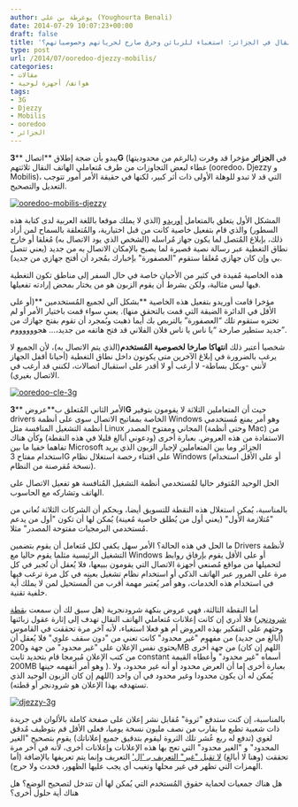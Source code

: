 ```yaml
---
author: يوغرطة بن علي (Youghourta Benali)
date: 2014-07-29 10:07:23+00:00
draft: false
title: 'مُتعاملو الهاتف النقال في الجزائر: استغباء للزبائن وخرق صارخ لحرياتهم وخصوصياتهم؟'
type: post
url: /2014/07/ooredoo-djezzy-mobilis/
categories:
- مقالات
- هواتف/ أجهزة لوحية
tags:
- 3G
- Djezzy
- Mobilis
- ooredoo
- الجزائر
---
```


يبدو بأن ضجة إطلاق **اتصال ****3G** (بالرغم من محدوديتها) في **الجزائر** مؤخرا قد وفرت غطاء لبعض التجاوزات من طرف مُتعاملي الهاتف النقال ثلاثتهم (ooredoo، Djezzy و Mobilis)، التي قد لا تبدو للوهلة الأولى ذات أثر كبير، لكنها في حقيقة الأمر أمور تتوجب التعديل والتصحيح.




[![ooredoo-mobilis-djezzy](http://www.it-scoop.com/wp-content/uploads/2014/07/ooredoo-mobilis-djezzy-300x250.png)
](http://www.it-scoop.com/wp-content/uploads/2014/07/ooredoo-mobilis-djezzy.png)




المشكل الأول يتعلق بالمتعامل [أوريدو](http://www.ooredoo.dz/particuliers/) (الذي لا يملك موقعا باللغة العربية لدى كتابة هذه السطور) والذي قام بتفعيل خاصية كانت من قبل اختيارية، والمُتعلقة بالسماح لمن أراد ذلك، بإبلاغ المُتصل لما يكون جهاز مُراسله (الشخص الذي يود الاتصال به) مُغلقا أو خارج نطاق التغطية عبر رسالة نصية قصيرة لما يصبح بالإمكان الاتصال به من جديد (يعني تتصل بي وإن كان جهازي مُغلقا ستقوم "العصفورة" بإخبارك بمُجرد أن أفتح جهازي من جديد).




هذه الخاصية مُفيدة في كثير من الأحيان خاصة في حال السفر إلى مناطق تكون التغطية فيها ليس مثالية، ولكن بشرط أن يقوم الزبون هو من يختار بمحض إرادته تفعيلها.




مؤخرا قامت أوريدو بتفعيل هذه الخاصية **بشكل آلي لجميع المُستخدمين **(أو على الأقل في الدائرة الضيقة التي قمت بالتحقق منها). يعني سواء قمت باختيار الأمر أو لم تختره ستقوم تلك “العصفورة” بالتربص بك أيما ذهبت وبُمجرد أن تقوم بفتح جهازك من جديد ستطير صارخة “يا ناس يا ناس فلان الفلاني قد فتح هاتفه من جديد،... هجووووووم”.




شخصيا أعتبر ذلك **انتهاكا صارخا لخصوصية المُستخدم**(الذي يتم الاتصال به)، لأن الجميع لا يرغب بالضرورة في إبلاغ الآخرين متى يكونون داخل نطاق التغطية (أحيانا أقفل الجهاز لأنني -وبكل بساطة- لا أرغب أو لا أقدر على استقبال اتصالات، لكنني قد أرغب في الاتصال بغيري).




[![ooredoo-cle-3g](http://www.it-scoop.com/wp-content/uploads/2014/07/ooredoo-cle-3g-288x300.png)
](http://www.it-scoop.com/wp-content/uploads/2014/07/ooredoo-cle-3g.png)




الأمر الثاني المُتعلق ب**عروض ****3G** حيث أن المتعاملين الثلاثة لا يقومون بتوفير drivers الخاصة بمفاتيح الاتصال سوى على أنظمة Windows وهو أمر يمنع مُستخدمي أنظمة التشغيل المنافسة مثل Linux المجاني ومفتوح المصدر (وحتى أنظمة Mac) من الاستفادة من هذه العروض. بعبارة أخرى (ودعوني أبالغ قليلا في هذه النقطة) وكأن هناك تفاهما خفيا ما بين Microsoft الجزائر وما بين المتعاملين لإجبار الزبون الذي يريد استخدام مفتاح 3G على اقتناء رخصة استغلال نظام Windows (أو على الأقل استخدام نسخة مُقرصنة من النظام).




الحل الوحيد المُتوفر حاليا لمُستخدمي أنظمة التشغيل المُنافسة هو تفعيل الاتصال على الهاتف وتشاركه مع الحاسوب.




بالمناسبة، يُمكن استغلال هذه النقطة للتسويق أيضا، وبحكم أن الشركات الثلاثة تُعاني من "مُتلازمة الأول" (يعني أول من يُطلق خاصية مُعينة) يُمكن لها أن تكون "أول من يدعم مُستخدمي البرمجيات مفتوحة المصدر" مثلا.




ما الحل في هذه الحالة؟ الأمر سهل يكفي لكل مُتعامل أن يقوم بتضمين Drivers لأنظمة التشغيل الرئيسية مثلما يقوم حاليا مع Windows أو على الأقل يقوم بإرفاق روابط لتحميلها من مواقع مُصنعي أجهزة الاتصال التي يقومون ببيعها، فلا يُعقل أن تُجبر في كل مرة على المرور عبر الهاتف الذكي أو استخدام نظام تشغيل بعينه في كل مرة ترغب فيها في استخدام هذه الخدمات، وهو أمر يُعتبر مهمة أقرب من الُمستحيل لمن لا يملك أية خلفية تقنية.




أما النقطة الثالثة، فهي عروض بنكهة شرودنجرية (هل سبق لك أن سمعت ب[قطة شرودنجر](http://ar.wikipedia.org/wiki/%D9%82%D8%B7%D8%A9_%D8%B4%D8%B1%D9%88%D8%AF%D9%86%D8%BA%D8%B1)) فلا أدري إن كانت إعلانات مُتعاملي الهاتف النقال تهدف إلى إثارة عقول زبائنها وحثهم على التفكير بهذه العروض أم هو فعلا استغباء، لأنه آخر مرة تحققت في القاموس (أبالغ من جديد) من مفهوم "غير محدود" كانت تعني من "دون سقف علوي" فلا يُعقل أن يحتوي نفس الإعلان على "غير محدود" من جهة و200MB من جهة أخرى (اللهم إن كان من كتب الإعلان مُبرمجا قام بتحديد ثابت constant أسماه "غير محدود" وأعطاه القيمة 200MB وهو أمر أتفهمه حينها ). بعبارة أخرى إما أن العرض محدود أو أنه غير محدود، ولا يُمكن له أن يكون محدودا وغير محدود في آن واحد (اللهم إن كان الزبون الوحيد الذي تستهدفه بهذا الإعلان هو شرودنجر أو قطته).




[![djezzy-3g](http://www.it-scoop.com/wp-content/uploads/2014/07/djezzy-3g.jpg)
](http://www.it-scoop.com/wp-content/uploads/2014/07/djezzy-3g.jpg)




بالمناسبة، إن كنت ستدفع "ثروة" مُقابل نشر إعلان على صفحة كاملة بالألوان في جريدة ذات شعبية تطبع ما يقارب من نصف مليون نسخة يوميا، فعلى الأقل قم بتوظيف مُدقق لغوي (تدفع له ربع عُشر تلك الثروة ليقوم بتدقيق جميع إعلاناتك) يقوم بتصحيح "الغير المحدود" و "الغير محدود" التي تعج بها هذه الإعلانات وإعلانات أخرى، لأنه في آخر مرة تحققت (وهنا لا أبالغ) [لا تقبل "غير" التعريف بـ 'ال'](http://www.alfaseeh.com/vb/showthread.php?t=1424) التعريف وإنما يتم تعريفها بالإضافة (أما الهمزات التي تظهر في غير محلها وتغيب أي يجب عليها الظهور، فحدث ولا حرج).




هل هناك جمعيات لحماية حقوق المُستخدم التي يُمكن لها أن تتدخل لتصحيح الوضع؟ هل هناك أية حلول أخرى؟
